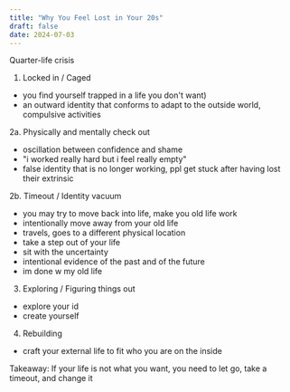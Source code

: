 ```yaml
---
title: "Why You Feel Lost in Your 20s"
draft: false
date: 2024-07-03
---
```


Quarter-life crisis

1. Locked in / Caged
  - you find yourself trapped in a life you don't want)
  - an outward identity that conforms to adapt to the outside world, compulsive activities

2a. Physically and mentally check out
  - oscillation between confidence and shame
  - "i worked really hard but i feel really empty"
  - false identity that is no longer working, ppl get stuck after having lost their extrinsic

2b. Timeout / Identity vacuum
  - you may try to move back into life, make you old life work
  - intentionally move away from your old life
  - travels, goes to a different physical location
  - take a step out of your life
  - sit with the uncertainty
  - intentional evidence of the past and of the future
  - im done w my old life

3. Exploring / Figuring things out
  - explore your id
  - create yourself

4. Rebuilding
  - craft your external life to fit who you are on the inside

Takeaway: If your life is not what you want, you need to let go, take a timeout, and change it
